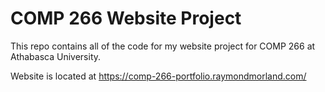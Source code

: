 # COMP 266 Website Project

This repo contains all of the code for my website project for COMP 266 at Athabasca University.

Website is located at https://comp-266-portfolio.raymondmorland.com/